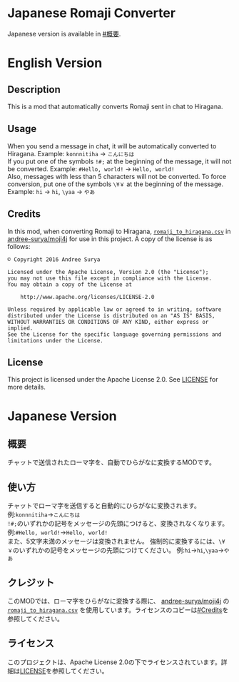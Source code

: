 # Japanese Romaji Converter

Japanese version is available in [#概要](#概要).


# English Version

## Description

This is a mod that automatically converts Romaji sent in chat to Hiragana.

## Usage

When you send a message in chat, it will be automatically converted to Hiragana. Example: `konnnitiha` → `こんにちは`  
If you put one of the symbols `!#;` at the beginning of the message, it will not be converted. Example: `#Hello, world!` → `Hello, world!`  
Also, messages with less than 5 characters will not be converted. To force conversion, put one of the symbols `\¥￥` at the beginning of the message. Example: `hi` → `hi`, `\yaa` → `やあ`  

## Credits

In this mod, when converting Romaji to Hiragana,
[`romaji_to_hiragana.csv`](https://github.com/andree-surya/moji4j/blob/ea0168f125da8791e951eab7cdf18b06a7db705b/src/main/resources/romaji_to_hiragana.csv) in [andree-surya/moji4j](https://github.com/andree-surya/moji4j) for use in this project. A copy of the license is as follows:

```
© Copyright 2016 Andree Surya

Licensed under the Apache License, Version 2.0 (the "License");
you may not use this file except in compliance with the License.
You may obtain a copy of the License at

    http://www.apache.org/licenses/LICENSE-2.0

Unless required by applicable law or agreed to in writing, software
distributed under the License is distributed on an "AS IS" BASIS,
WITHOUT WARRANTIES OR CONDITIONS OF ANY KIND, either express or implied.
See the License for the specific language governing permissions and
limitations under the License.
```

## License
This project is licensed under the Apache License 2.0. See [LICENSE](./LICENSE) for more details.


# Japanese Version

## 概要

チャットで送信されたローマ字を、自動でひらがなに変換するMODです。

## 使い方

チャットでローマ字を送信すると自動的にひらがなに変換されます。 例:`konnnitiha`→`こんにちは`  
`!#;`のいずれかの記号をメッセージの先頭につけると、変換されなくなります。 例:`#Hello, world!`→`Hello, world!`  
また、5文字未満のメッセージは変換されません。 強制的に変換するには、`\¥￥`のいずれかの記号をメッセージの先頭につけてください。 例:`hi`→`hi`,`\yaa`→`やあ`  


## クレジット

このMODでは、ローマ字をひらがなに変換する際に、 [andree-surya/moji4j](https://github.com/andree-surya/moji4j) の [`romaji_to_hiragana.csv`](https://github.com/andree-surya/moji4j/blob/ea0168f125da8791e951eab7cdf18b06a7db705b/src/main/resources/romaji_to_hiragana.csv) を使用しています。ライセンスのコピーは[#Credits](#Credits)を参照してください。


## ライセンス
このプロジェクトは、Apache License 2.0の下でライセンスされています。詳細は[LICENSE](./LICENSE)を参照してください。
